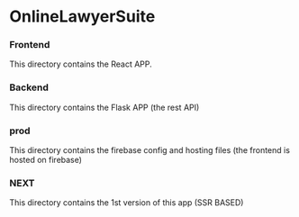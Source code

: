 # OnlineLawyerSuite

### Frontend
This directory contains the React APP.

### Backend
This directory contains the Flask APP (the rest API)

### prod
This directory contains the firebase config and hosting files (the frontend is hosted on firebase)

### NEXT
This directory contains the 1st version of this app (SSR BASED)
